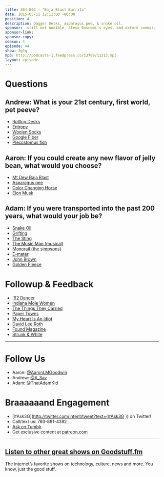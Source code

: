 ```yaml
---
title: S04:E02 - "Baja Blast Burrito"
date: 2015-05-11 12:11:00 -06:00
position: 4
description: Dagger Desks, asparagus pee, & snake oil.
sponsor:  still not Audible, Steve Buscemi's eyes, and oxford commas.
sponsor-link:
sponsor-copy:
season: 4
episode: 44
show: 3g3q
mp3: http://podcasts-1.feedpress.co/13789/11313.mp3
layout: episode
---
```


# Questions

## Andrew: What is your 21st century, first world, pet peeve?
- [Rolltop Desks](http://www.ebay.com/bhp/roll-top-desk)
- [Entropy](http://en.wikipedia.org/wiki/Entropy)
- [Woolen Socks](http://www.smartwool.com/socks.html?gender=9915)
- [Google Fiber](https://fiber.google.com/)
- [Plecostomus fish](https://en.wikipedia.org/wiki/Hypostomus_plecostomus)

## Aaron: If you could create any new flavor of jelly bean, what would you choose?
- [Mt Dew Baja Blast](http://www.mountaindew.com/bajablast/)
- [Asparagus pee](http://www.huffingtonpost.com/2014/10/31/asparagus-pee_n_6077006.html)
- [Color Changing Horse](http://oz.wikia.com/wiki/Horse_of_a_Different_Color)
- [Elon Musk](http://en.wikipedia.org/wiki/Elon_Musk)

## Adam: If you were transported into the past 200 years, what would your job be?
- [Snake Oil](http://en.wikipedia.org/wiki/Snake_oil)
- [Grifting](http://www.thefreedictionary.com/grifting)
- [The Sting](http://www.imdb.com/title/tt0070735/)
- [The Music Man (musical)](http://en.wikipedia.org/wiki/The_Music_Man)
- [Monorail (the simpsons)](http://en.wikipedia.org/wiki/Marge_vs._the_Monorail)
- [E-meter](http://en.wikipedia.org/wiki/E-meter)
- [John Brown](http://www.cs.cornell.edu/nystrom/images/antietam/fullsize/hf-john-brown.jpg)
- [Golden Fleece](http://en.wikipedia.org/wiki/Golden_Fleece)

# Followup & Feedback
- ['92 Dancer](http://i.giphy.com/3o85xK6HQv66Vjpex2.gif)
- [Indiana Mole Women](http://observer.com/2015/04/tales-from-the-bunker-an-indiana-mole-woman-shares-her-story/)
- [The Things They Carried](http://en.wikipedia.org/wiki/The_Things_They_Carried)
- [Paper Towns](http://johngreenbooks.com/paper-towns/)
- [My Heart Is An Idiot](http://myheartisanidiot.com/)
- [David Lee Roth](http://www.davidleeroth.com/)
- [Found Magazine](http://foundmagazine.com/)
- [Strunk & White](http://en.wikipedia.org/wiki/The_Elements_of_Style)

***

# Follow Us
* Aaron: [@AaronLMGoodwin](http://twitter.com/aaronlmgoodwin)
* Andrew: [@A_Sav](http://twitter.com/a_sav)
* Adam: [@ThatAdamKid](http://twitter.com/thatadamkid)

# Braaaaaand Engagement
* [#Ask3G](http://twitter.com/intent/tweet?text={#Ask3G }) on Twitter!
* Call/text us: 760-881-4382
* [Ask on Tumblr](http://3g3q.co/ask)
* Get exclusive content at [patreon.com](http://www.patreon.com/3g3q)

***

## [Listen to other great shows on Goodstuff.fm](http://goodstuff.fm/)
The internet’s favorite shows on technology, culture, news and more. You know, just the good stuff.
